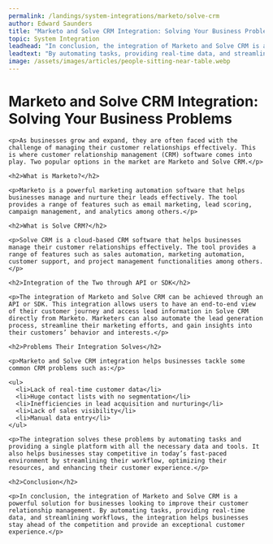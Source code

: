 ```yaml
---
permalink: /landings/system-integrations/marketo/solve-crm
author: Edward Saunders
title: "Marketo and Solve CRM Integration: Solving Your Business Problems"
topic: System Integration
leadhead: "In conclusion, the integration of Marketo and Solve CRM is a powerful solution for businesses looking to improve their customer relationship management"
leadtext: "By automating tasks, providing real-time data, and streamlining workflows, the integration helps businesses stay ahead of the competition and provide an exceptional customer experience."
image: /assets/images/articles/people-sitting-near-table.webp
---
```

<div class="arttext">    <h1>Marketo and Solve CRM Integration: Solving Your Business Problems</h1>

    <p>As businesses grow and expand, they are often faced with the challenge of managing their customer relationships effectively. This is where customer relationship management (CRM) software comes into play. Two popular options in the market are Marketo and Solve CRM.</p>

    <h2>What is Marketo?</h2>

    <p>Marketo is a powerful marketing automation software that helps businesses manage and nurture their leads effectively. The tool provides a range of features such as email marketing, lead scoring, campaign management, and analytics among others.</p>

    <h2>What is Solve CRM?</h2>

    <p>Solve CRM is a cloud-based CRM software that helps businesses manage their customer relationships effectively. The tool provides a range of features such as sales automation, marketing automation, customer support, and project management functionalities among others.</p>

    <h2>Integration of the Two through API or SDK</h2>

    <p>The integration of Marketo and Solve CRM can be achieved through an API or SDK. This integration allows users to have an end-to-end view of their customer journey and access lead information in Solve CRM directly from Marketo. Marketers can also automate the lead generation process, streamline their marketing efforts, and gain insights into their customers’ behavior and interests.</p>

    <h2>Problems Their Integration Solves</h2>

    <p>Marketo and Solve CRM integration helps businesses tackle some common CRM problems such as:</p>

    <ul>
      <li>Lack of real-time customer data</li>
      <li>Huge contact lists with no segmentation</li>
      <li>Inefficiencies in lead acquisition and nurturing</li>
      <li>Lack of sales visibility</li>
      <li>Manual data entry</li>
    </ul>

    <p>The integration solves these problems by automating tasks and providing a single platform with all the necessary data and tools. It also helps businesses stay competitive in today’s fast-paced environment by streamlining their workflow, optimizing their resources, and enhancing their customer experience.</p>

    <h2>Conclusion</h2>

    <p>In conclusion, the integration of Marketo and Solve CRM is a powerful solution for businesses looking to improve their customer relationship management. By automating tasks, providing real-time data, and streamlining workflows, the integration helps businesses stay ahead of the competition and provide an exceptional customer experience.</p>
</div>